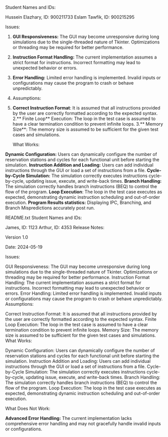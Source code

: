 Student Names and IDs:

Hussein Elazhary, ID: 900211733
Eslam Tawfik, ID: 900215295

Issues:

1. **GUI Responsiveness:** The GUI may become unresponsive during long simulations due to the single-threaded nature of Tkinter. Optimizations or threading may be required for better performance.
2. **Instruction Format Handling:** The current implementation assumes a strict format for instructions. Incorrect formatting may lead to unexpected behavior or errors.
3. **Error Handling:** Limited error handling is implemented. Invalid inputs or configurations may cause the program to crash or behave unpredictably.

4. Assumptions:

1. **Correct Instruction Format**: It is assumed that all instructions provided by the user are correctly formatted according to the expected syntax.
2.** Finite Loop** Execution: The loop in the test case is assumed to have a clear termination condition to prevent infinite loops.
3.** Memory Size**: The memory size is assumed to be sufficient for the given test cases and simulations.

   What Works:

**Dynamic Configuration:** Users can dynamically configure the number of reservation stations and cycles for each functional unit before starting the simulation.
**Instruction Addition and Loading:** Users can add individual instructions through the GUI or load a set of instructions from a file.
**Cycle-by-Cycle Simulation:** The simulation correctly executes instructions cycle-by-cycle, updating issue, execute, and write-back times.
**Branch Handling:** The simulation correctly handles branch instructions (BEQ) to control the flow of the program.
**Loop Execution**: The loop in the test case executes as expected, demonstrating dynamic instruction scheduling and out-of-order execution.
**Program Results statistics:** Displaying IPC, Branching, and Branch Mispredictions accurately post run.


README.txt
Student Names and IDs:

James, ID: 1123
Arthur, ID: 4353
Release Notes:

Version 1.0

Date: 2024-05-19

Issues:

GUI Responsiveness: The GUI may become unresponsive during long simulations due to the single-threaded nature of Tkinter. Optimizations or threading may be required for better performance.
Instruction Format Handling: The current implementation assumes a strict format for instructions. Incorrect formatting may lead to unexpected behavior or errors.
Error Handling: Limited error handling is implemented. Invalid inputs or configurations may cause the program to crash or behave unpredictably.
Assumptions:

Correct Instruction Format: It is assumed that all instructions provided by the user are correctly formatted according to the expected syntax.
Finite Loop Execution: The loop in the test case is assumed to have a clear termination condition to prevent infinite loops.
Memory Size: The memory size is assumed to be sufficient for the given test cases and simulations.
What Works:

Dynamic Configuration: Users can dynamically configure the number of reservation stations and cycles for each functional unit before starting the simulation.
Instruction Addition and Loading: Users can add individual instructions through the GUI or load a set of instructions from a file.
Cycle-by-Cycle Simulation: The simulation correctly executes instructions cycle-by-cycle, updating issue, execute, and write-back times.
Branch Handling: The simulation correctly handles branch instructions (BEQ) to control the flow of the program.
Loop Execution: The loop in the test case executes as expected, demonstrating dynamic instruction scheduling and out-of-order execution.

What Does Not Work:

**Advanced Error Handling:** The current implementation lacks comprehensive error handling and may not gracefully handle invalid inputs or configurations.


